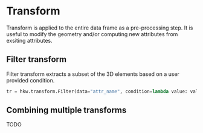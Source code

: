 # Transform

Transform is applied to the entire data frame as a pre-processing step. It is useful to modify the
geometry and/or computing new attributes from exsiting attributes.

## Filter transform

Filter transform extracts a subset of the 3D elements based on a user provided condition.

```py
tr = hkw.transform.Filter(data="attr_name", condition=lambda value: value > 0)
```

## Combining multiple transforms

TODO
